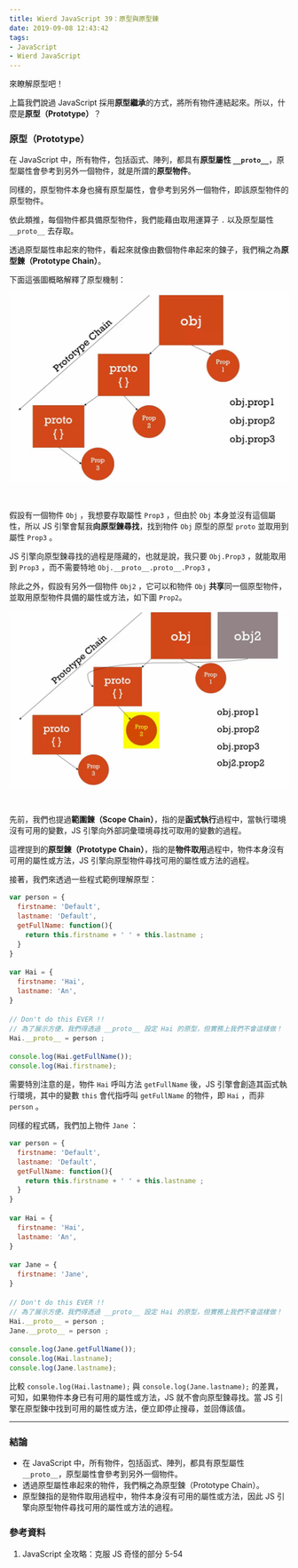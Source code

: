 ```yaml
---
title: Wierd JavaScript 39：原型與原型鍊
date: 2019-09-08 12:43:42
tags:
- JavaScript
- Wierd JavaScript
---
```


來瞭解原型吧！　　

<!-- more -->

上篇我們說過 JavaScript 採用**原型繼承**的方式，將所有物件連結起來。所以，什麼是**原型（Prototype）**？

### 原型（Prototype）

在 JavaScript 中，所有物件，包括函式、陣列，都具有**原型屬性 `__proto__`**，原型屬性會參考到另外一個物件，就是所謂的**原型物件**。

同樣的，原型物件本身也擁有原型屬性，會參考到另外一個物件，即該原型物件的原型物件。

依此類推，每個物件都具備原型物件，我們能藉由取用運算子 `.` 以及原型屬性 `__proto__` 去存取。

透過原型屬性串起來的物件，看起來就像由數個物件串起來的鍊子，我們稱之為**原型鍊（Prototype Chain）**。

下面這張圖概略解釋了原型機制：

![範圍鍊（圖片源自參考資料 1.）](./prototypeChain.JPG)

<br>

假設有一個物件 `Obj` ，我想要存取屬性 `Prop3` ，但由於 `Obj` 本身並沒有這個屬性，所以 JS 引擎會幫我**向原型鍊尋找**，找到物件 `Obj` 原型的原型 `proto` 並取用到屬性 `Prop3` 。

JS 引擎向原型鍊尋找的過程是隱藏的，也就是說，我只要 `Obj.Prop3` ，就能取用到 `Prop3` ，而不需要特地 `Obj.__proto__.proto__.Prop3` ，

除此之外，假設有另外一個物件 `Obj2` ，它可以和物件 `Obj` **共享**同一個原型物件，並取用原型物件具備的屬性或方法，如下圖 `Prop2`。  

![範圍鍊（圖片源自參考資料 1.）](./prototypeChain2.JPG)

<br>

先前，我們也提過**範圍鍊（Scope Chain）**，指的是**函式執行**過程中，當執行環境沒有可用的變數，JS 引擎向外部詞彙環境尋找可取用的變數的過程。

這裡提到的**原型鍊（Prototype Chain）**，指的是**物件取用**過程中，物件本身沒有可用的屬性或方法，JS 引擎向原型物件尋找可用的屬性或方法的過程。

接著，我們來透過一些程式範例理解原型：

```javascript
var person = {
  firstname: 'Default',
  lastname: 'Default',
  getFullName: function(){
    return this.firstname + ' ' + this.lastname ;
  }
}

var Hai = {
  firstname: 'Hai',
  lastname: 'An',
}

// Don't do this EVER !! 
// 為了展示方便，我們得透過 __proto__ 設定 Hai 的原型，但實務上我們不會這樣做！
Hai.__proto__ = person ;

console.log(Hai.getFullName());
console.log(Hai.firstname);
```

需要特別注意的是，物件 `Hai` 呼叫方法 `getFullName` 後，JS 引擎會創造其函式執行環境，其中的變數 `this` 會代指呼叫 `getFullName` 的物件，即 `Hai` ，而非 `person` 。

同樣的程式碼，我們加上物件 `Jane` ：

```javascript
var person = {
  firstname: 'Default',
  lastname: 'Default',
  getFullName: function(){
    return this.firstname + ' ' + this.lastname ;
  }
}

var Hai = {
  firstname: 'Hai',
  lastname: 'An',
}

var Jane = {
  firstname: 'Jane',
}

// Don't do this EVER !! 
// 為了展示方便，我們得透過 __proto__ 設定 Hai 的原型，但實務上我們不會這樣做！
Hai.__proto__ = person ;
Jane.__proto__ = person ;

console.log(Jane.getFullName());
console.log(Hai.lastname);
console.log(Jane.lastname);
```

比較 `console.log(Hai.lastname);` 與 `console.log(Jane.lastname);` 的差異，可知，如果物件本身已有可用的屬性或方法，JS 就不會向原型鍊尋找。當 JS 引擎在原型鍊中找到可用的屬性或方法，便立即停止搜尋，並回傳該值。

<hr>

### 結論
* 在 JavaScript 中，所有物件，包括函式、陣列，都具有原型屬性 `__proto__`，原型屬性會參考到另外一個物件。
* 透過原型屬性串起來的物件，我們稱之為原型鍊（Prototype Chain）。
* 原型鍊指的是物件取用過程中，物件本身沒有可用的屬性或方法，因此 JS 引擎向原型物件尋找可用的屬性或方法的過程。

### 參考資料
1. JavaScript 全攻略：克服 JS 奇怪的部分 5-54
